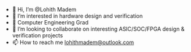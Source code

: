 - 👋 Hi, I’m @Lohith Madem
- 👀 I’m interested in hardware design and verification
- 🌱 Computer Engineering Grad
- 💞️ I’m looking to collaborate on interesting ASIC/SOC/FPGA design & verification projects 
- 📫 How to reach me lohithmadem@outlook.com

<!---
lmadem/lmadem is a ✨ special ✨ repository because its `README.md` (this file) appears on your GitHub profile.
You can click the Preview link to take a look at your changes.
--->
